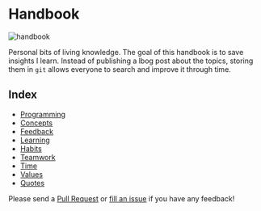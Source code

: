 # Handbook

![handbook](https://images.unsplash.com/photo-1483546363825-7ebf25fb7513?ixlib=rb-0.3.5&ixid=eyJhcHBfaWQiOjEyMDd9&s=34f06173fc9d9c014d643c39fb7bfa13&auto=format&fit=crop&w=1350&q=80)

Personal bits of living knowledge. The goal of this handbook is to save insights I learn. Instead of publishing a lbog post about the topics, storing them in `git` allows everyone to search and improve it through time.

## Index

- [Programming](content/programming.md)
- [Concepts](content/concepts.md)
- [Feedback](content/feedback.md)
- [Learning](content/learning.md)
- [Habits](content/habits.md)
- [Teamwork](content/teamwork.md)
- [Time](content/time.md)
- [Values](content/values.md)
- [Quotes](content/quotes.md)

Please send a [Pull Request](https://github.com/davidgasquez/handbook/pulls)
or [fill an issue](https://github.com/davidgasquez/handbok/issues) if you have any
feedback!
